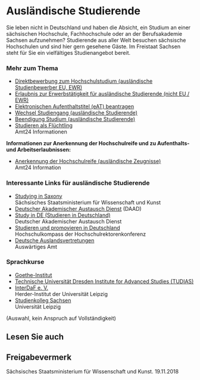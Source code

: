 # Ausländische Studierende

Sie leben nicht in Deutschland und haben die Absicht, ein Studium an einer sächsischen Hochschule, Fachhochschule oder an der Berufsakademie Sachsen aufzunehmen? Studierende aus aller Welt besuchen sächsische Hochschulen und sind hier gern gesehene Gäste. Im Freistaat Sachsen steht für Sie ein vielfältiges Studienangebot bereit.

### Mehr zum Thema

* [Direktbewerbung zum Hochschulstudium (ausländische Studienbewerber EU, EWR)](https://amt24dev.sachsen.de/zufi/leistungen/6000331)
* [Erlaubnis zur Erwerbstätigkeit für ausländische Studierende (nicht EU / EWR)](https://amt24dev.sachsen.de/zufi/leistungen/6000560)
* [Elektronischen Aufenthaltstitel (eAT) beantragen](https://amt24dev.sachsen.de/zufi/leistungen/6000473)
* [Wechsel Studiengang (ausländische Studierende)](https://amt24dev.sachsen.de/zufi/lebenslagen/5000129)
* [Beendigung Studium (ausländische Studierende)](https://amt24dev.sachsen.de/zufi/lebenslagen/5000577)
* [Studieren als Flüchtling](https://amt24dev.sachsen.de/zufi/lebenslagen/5000748)  
  Amt24 Informationen

**Informationen zur Anerkennung der Hochschulreife und zu Aufenthalts- und Arbeitserlaubnissen:**

* [Anerkennung der Hochschulreife (ausländische Zeugnisse)](https://amt24dev.sachsen.de/zufi/leistungen/6000420)  
  Amt24 Information

### Interessante Links für ausländische Studierende

* [Studying in Saxony](http://www.studieren.sachsen.de/38.html)  
   Sächsisches Staatsministerium für Wissenschaft und Kunst
* [Deutscher Akademischer Austausch Dienst](https://www.daad.de/de/ "Deutscher Akademischer Austausch Dienst (DAAD)") (DAAD)
* [Study in DE (Studieren in Deutschland)](https://www.study-in.de/de/ "Studieren in Deutschland (DAAD)")  
   Deutscher Akademischer Austausch Dienst
* [Studieren und promovieren in Deutschland](https://www.hochschulkompass.de "Hochschulrektorenkonferenz: Hochschulkompass")  
   Hochschulkompass der Hochschulrektorenkonferenz
* [Deutsche Auslandsvertretungen](https://www.auswaertiges-amt.de/de/ReiseUndSicherheit/vertretungen-anderer-staaten "Vertretungen Ihres Reiselandes in Deutschland (Auswärtiges Amt)")  
   Auswärtiges Amt

### Sprachkurse

* [Goethe-Institut](https://www.goethe.de/de/index.html "Website des Goethe-Instituts")
* [Technische Universität Dresden Institute for Advanced Studies (TUDIAS)](http://www.tudias.de/)
* [InterDaF e. V.](http://www.uni-leipzig.de/interdaf/ "Universität Leipzig: Rubrik \"interDaF e. V.\" (uni-leipzig.de)")  
   Herder-Institut der Universität Leipzig
* [Studienkolleg Sachsen](http://www.uni-leipzig.de/stksachs/)  
   Universität Leipzig

(Auswahl, kein Anspruch auf Vollständigkeit)

## Lesen Sie auch

## Freigabevermerk

Sächsisches Staatsministerium für Wissenschaft und Kunst. 19.11.2018
